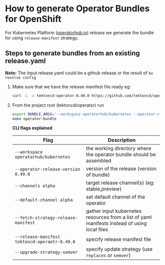 # How to generate Operator Bundles for OpenShift

For Kubernetes Platform ([operatorhub.io](https://operatorhub.io)) release we generate the
bundle for using `release-manifest` strategy.

## Steps to generate bundles from an existing release.yaml

**Note:** The input release.yaml could be a github release or the result of `ko resolve config`

1. Make sure that we have the release manifest file ready
   eg:
   ```bash
   curl -L -o tektoncd-operator-0.49.0 https://github.com/tektoncd/operator/releases/download/v0.49.0/release.notags.yaml
   ```

2. From the project root (tektoncd/operator) run

    ```bash
    export BUNDLE_ARGS='--workspace operatorhub/kubernetes --operator-release-version 0.49.0 --channels alpha --default-channel alpha --fetch-strategy-release-manifest --release-manifest tektoncd-operator-0.49.0 --upgrade-strategy-semver'
    make operator-bundle
    ```

    **CLI flags explained**

    Flag                                          | Description
    --------------------------------------------- | -----------
    `--workspace operatorhub/kubernetes`          | the working directory where the operator bundle should be assembled
    `--operator-release-version 0.49.0`           | version of the release (version of bundle)
    `--channels alpha`                            | target release channel(s) (eg: stable,preview)
    `--default-channel alpha`                     | set default channel of the operator
    `--fetch-strategy-release-manifest`           | gather input kubernetes resources from a list of yaml manifests instead of using local files
    `--release-manifest tektoncd-operaotr-0.49.0` | specify release manifest file
    `--upgrade-strategy-semver`                   | specify update strategy (use `replaces` or `semver`)
    ````
